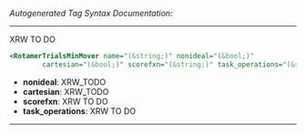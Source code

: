 _Autogenerated Tag Syntax Documentation:_

---
XRW TO DO

```xml
<RotamerTrialsMinMover name="(&string;)" nonideal="(&bool;)"
        cartesian="(&bool;)" scorefxn="(&string;)" task_operations="(&string;)" />
```

-   **nonideal**: XRW_TODO
-   **cartesian**: XRW_TODO
-   **scorefxn**: XRW TO DO
-   **task_operations**: XRW TO DO

---
